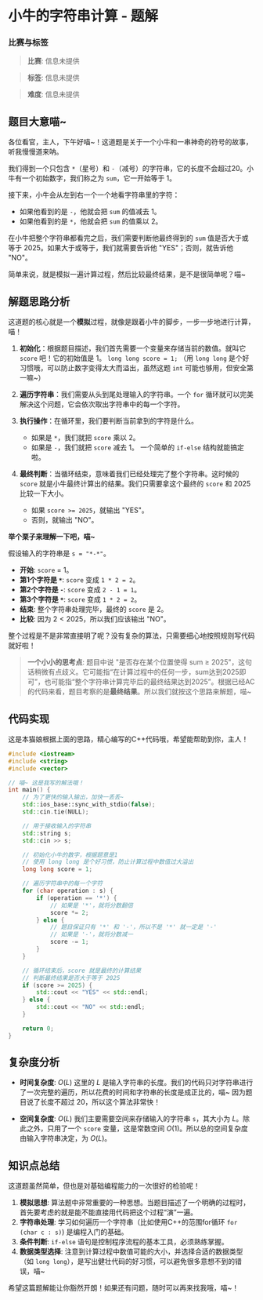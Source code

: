 # 小牛的字符串计算 - 题解

### 比赛与标签
> **比赛**: 信息未提供

> **标签**: 信息未提供

> **难度**: 信息未提供

## 题目大意喵~

各位看官，主人，下午好喵~！这道题是关于一个小牛和一串神奇的符号的故事，听我慢慢道来呐。

我们得到一个只包含 `*`（星号）和 `-`（减号）的字符串，它的长度不会超过20。小牛有一个初始数字，我们称之为 `sum`，它一开始等于 $1$。

接下来，小牛会从左到右一个一个地看字符串里的字符：
- 如果他看到的是 `-`，他就会把 `sum` 的值减去 $1$。
- 如果他看到的是 `*`，他就会把 `sum` 的值乘以 $2$。

在小牛把整个字符串都看完之后，我们需要判断他最终得到的 `sum` 值是否大于或等于 $2025$。如果大于或等于，我们就需要告诉他 "YES"；否则，就告诉他 "NO"。

简单来说，就是模拟一遍计算过程，然后比较最终结果，是不是很简单呢？喵~

## 解题思路分析

这道题的核心就是一个**模拟**过程，就像是跟着小牛的脚步，一步一步地进行计算，喵！

1.  **初始化**：根据题目描述，我们首先需要一个变量来存储当前的数值。就叫它 `score` 吧！它的初始值是 $1$。
    `long long score = 1;`
    （用 `long long` 是个好习惯哦，可以防止数字变得太大而溢出，虽然这题 `int` 可能也够用，但安全第一嘛~）

2.  **遍历字符串**：我们需要从头到尾处理输入的字符串。一个 `for` 循环就可以完美解决这个问题，它会依次取出字符串中的每一个字符。

3.  **执行操作**：在循环里，我们要判断当前拿到的字符是什么。
    - 如果是 `*`，我们就把 `score` 乘以 $2$。
    - 如果是 `-`，我们就把 `score` 减去 $1$。
    一个简单的 `if-else` 结构就能搞定啦。

4.  **最终判断**：当循环结束，意味着我们已经处理完了整个字符串。这时候的 `score` 就是小牛最终计算出的结果。我们只需要拿这个最终的 `score` 和 $2025$ 比较一下大小。
    - 如果 `score >= 2025`，就输出 "YES"。
    - 否则，就输出 "NO"。

**举个栗子来理解一下吧，喵~**

假设输入的字符串是 `s = "*-*"`。

-   **开始**: `score` = $1$。
-   **第1个字符是 `*`**: `score` 变成 `1 * 2 = 2`。
-   **第2个字符是 `-`**: `score` 变成 `2 - 1 = 1`。
-   **第3个字符是 `*`**: `score` 变成 `1 * 2 = 2`。
-   **结束**: 整个字符串处理完毕，最终的 `score` 是 $2$。
-   **比较**: 因为 $2 < 2025$，所以我们应该输出 "NO"。

整个过程是不是非常直接明了呢？没有复杂的算法，只需要细心地按照规则写代码就好啦！

> **一个小小的思考点**: 题目中说 "是否存在某个位置使得 sum ≥ 2025"，这句话稍微有点歧义。它可能指“在计算过程中的任何一步，sum达到2025即可”，也可能指“整个字符串计算完毕后的最终结果达到2025”。根据已经AC的代码来看，题目考察的是**最终结果**。所以我们就按这个思路来解题，喵~

## 代码实现

这是本猫娘根据上面的思路，精心编写的C++代码哦，希望能帮助到你，主人！

```cpp
#include <iostream>
#include <string>
#include <vector>

// 喵~ 这是我写的解法哦！
int main() {
    // 为了更快的输入输出，加快一丢丢~
    std::ios_base::sync_with_stdio(false);
    std::cin.tie(NULL);

    // 用于接收输入的字符串
    std::string s;
    std::cin >> s;

    // 初始化小牛的数字，根据题意是1
    // 使用 long long 是个好习惯，防止计算过程中数值过大溢出
    long long score = 1;

    // 遍历字符串中的每一个字符
    for (char operation : s) {
        if (operation == '*') {
            // 如果是 '*'，就将分数翻倍
            score *= 2;
        } else {
            // 题目保证只有 '*' 和 '-'，所以不是 '*' 就一定是 '-'
            // 如果是 '-'，就将分数减一
            score -= 1;
        }
    }

    // 循环结束后，score 就是最终的计算结果
    // 判断最终结果是否大于等于 2025
    if (score >= 2025) {
        std::cout << "YES" << std::endl;
    } else {
        std::cout << "NO" << std::endl;
    }

    return 0;
}
```

## 复杂度分析

-   **时间复杂度**: $O(L)$
    这里的 $L$ 是输入字符串的长度。我们的代码只对字符串进行了一次完整的遍历，所以花费的时间和字符串的长度是成正比的，喵~ 因为题目说了长度不超过 $20$，所以这个算法非常快！

-   **空间复杂度**: $O(L)$
    我们主要需要空间来存储输入的字符串 `s`，其大小为 $L$。除此之外，只用了一个 `score` 变量，这是常数空间 $O(1)$。所以总的空间复杂度由输入字符串决定，为 $O(L)$。

## 知识点总结

这道题虽然简单，但也是对基础编程能力的一次很好的检验呢！

1.  **模拟思想**: 算法题中非常重要的一种思想。当题目描述了一个明确的过程时，首先要考虑的就是能不能直接用代码把这个过程“演”一遍。
2.  **字符串处理**: 学习如何遍历一个字符串（比如使用C++的范围for循环 `for (char c : s)`) 是编程入门的基础。
3.  **条件判断**: `if-else` 语句是控制程序流程的基本工具，必须熟练掌握。
4.  **数据类型选择**: 注意到计算过程中数值可能的大小，并选择合适的数据类型（如 `long long`），是写出健壮代码的好习惯，可以避免很多意想不到的错误，喵~

希望这篇题解能让你豁然开朗！如果还有问题，随时可以再来找我哦，喵~！
